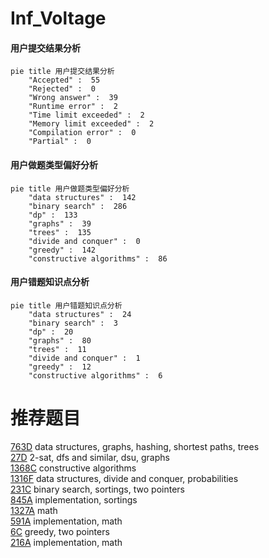 # Inf_Voltage

<!-- tabs:start -->



#### **用户提交结果分析**

```mermaid
pie title 用户提交结果分析
    "Accepted" :  55
    "Rejected" :  0
    "Wrong answer" :  39
    "Runtime error" :  2
    "Time limit exceeded" :  2
    "Memory limit exceeded" :  2
    "Compilation error" :  0
    "Partial" :  0
```

#### **用户做题类型偏好分析**

```mermaid
pie title 用户做题类型偏好分析
    "data structures" :  142
    "binary search" :  286
    "dp" :  133
    "graphs" :  39
    "trees" :  135
    "divide and conquer" :  0
    "greedy" :  142
    "constructive algorithms" :  86
```
#### **用户错题知识点分析**

```mermaid
pie title 用户错题知识点分析
    "data structures" :  24
    "binary search" :  3
    "dp" :  20
    "graphs" :  80
    "trees" :  11
    "divide and conquer" :  1
    "greedy" :  12
    "constructive algorithms" :  6
```



<!-- tabs:end -->
# 推荐题目
[763D](https://codeforces.com/contest/763/problem/D)		data structures,
                        graphs,
                        hashing,
                        shortest paths,
                        trees		  
[27D](https://codeforces.com/contest/27/problem/D)		2-sat,
                        dfs and similar,
                        dsu,
                        graphs		  
[1368C](https://codeforces.com/contest/1368/problem/C)		constructive algorithms		  
[1316F](https://codeforces.com/contest/1316/problem/F)		data structures,
                        divide and conquer,
                        probabilities		  
[231C](https://codeforces.com/contest/231/problem/C)		binary search,
                        sortings,
                        two pointers		  
[845A](https://codeforces.com/contest/845/problem/A)		implementation,
                        sortings		  
[1327A](https://codeforces.com/contest/1327/problem/A)		math		  
[591A](https://codeforces.com/contest/591/problem/A)		implementation,
                        math		  
[6C](https://codeforces.com/contest/6/problem/C)		greedy,
                        two pointers		  
[216A](https://codeforces.com/contest/216/problem/A)		implementation,
                        math		  
